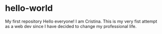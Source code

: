 # hello-world
My first repository
Hello everyone! I am Cristina. This is my very fist attempt as a web dev since I have decided to change my professional life.
